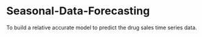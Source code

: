 # Seasonal-Data-Forecasting
 To build a relative accurate model to predict the drug sales time series data.
